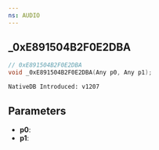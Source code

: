 ```yaml
---
ns: AUDIO
---
```

## _0xE891504B2F0E2DBA

```c
// 0xE891504B2F0E2DBA
void _0xE891504B2F0E2DBA(Any p0, Any p1);
```

```
NativeDB Introduced: v1207
```

## Parameters
* **p0**:
* **p1**:
